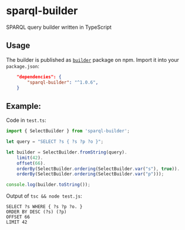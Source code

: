 # sparql-builder
SPARQL query builder written in TypeScript

## Usage

The builder is published as [`builder`](https://www.npmjs.com/package/sparql-builder) package on npm. Import it into your `package.json`:

```json
    "dependencies": {
        "sparql-builder": "^1.0.6",
    }
```

## Example:

Code in `test.ts`:
```typescript
import { SelectBuilder } from 'sparql-builder';

let query = "SELECT ?s { ?s ?p ?o }";

let builder = SelectBuilder.fromString(query).
    limit(42).
    offset(66).
    orderBy(SelectBuilder.ordering(SelectBuilder.var("s"), true)).
    orderBy(SelectBuilder.ordering(SelectBuilder.var("p")));

console.log(builder.toString());
```

Output of `tsc && node test.js`:
```sparql
SELECT ?s WHERE { ?s ?p ?o. }
ORDER BY DESC (?s) (?p)
OFFSET 66
LIMIT 42
```